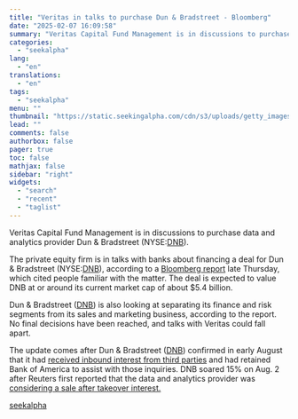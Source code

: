 ```yaml
---
title: "Veritas in talks to purchase Dun & Bradstreet - Bloomberg"
date: "2025-02-07 16:09:58"
summary: "Veritas Capital Fund Management is in discussions to purchase data and analytics provider Dun &amp; Bradstreet (NYSE:DNB). The private equity firm is in talks with banks about financing a deal for Dun &amp; Bradstreet (NYSE:DNB), according to a Bloomberg report late Thursday, which cited people familiar with the matter. The..."
categories:
  - "seekalpha"
lang:
  - "en"
translations:
  - "en"
tags:
  - "seekalpha"
menu: ""
thumbnail: "https://static.seekingalpha.com/cdn/s3/uploads/getty_images/973708604/image_973708604.jpg"
lead: ""
comments: false
authorbox: false
pager: true
toc: false
mathjax: false
sidebar: "right"
widgets:
  - "search"
  - "recent"
  - "taglist"
---
```


Veritas Capital Fund Management is in discussions to purchase data and analytics provider Dun & Bradstreet (NYSE:[DNB](https://seekingalpha.com/symbol/DNB "Dun & Bradstreet Holdings, Inc.")).

The private equity firm is in talks with banks about financing a deal for Dun & Bradstreet (NYSE:[DNB](https://seekingalpha.com/symbol/DNB "Dun & Bradstreet Holdings, Inc.")), according to a [Bloomberg report](https://www.bloomberg.com/news/articles/2025-02-07/veritas-is-said-in-talks-to-acquire-data-firm-dun-bradstreet " Bloomberg report ") late Thursday, which cited people familiar with the matter. The deal is expected to value DNB at or around its current market cap of about $5.4 billion. 

Dun & Bradstreet ([DNB](https://seekingalpha.com/symbol/DNB "Dun & Bradstreet Holdings, Inc.")) is also looking at separating its finance and risk segments from its sales and marketing business, according to the report. No final decisions have been reached, and talks with Veritas could fall apart.

The update comes after Dun & Bradstreet ([DNB](https://seekingalpha.com/symbol/DNB "Dun & Bradstreet Holdings, Inc.")) confirmed in early August that it had [received inbound interest from third parties](https://seekingalpha.com/news/4133814-dun-bradstreet-confirms-takeover-approaches " received inbound interest from third parties ") and had retained Bank of America to assist with those inquiries. DNB soared 15% on Aug. 2 after Reuters first reported that the data and analytics provider was [considering a sale after takeover interest.](https://seekingalpha.com/news/4133514-dun-bradstreet-soars-after-report-of-takeover-interest#hasComeFromMpArticle=false#source=section%3Amain_content%7Cbutton%3Abody_link%7Cfirst_level_url%3Anews)

[seekalpha](https://seekingalpha.com/news/4405091-veritas-in-talks-to-purchase-dun-bradstreet-bloomberg)
